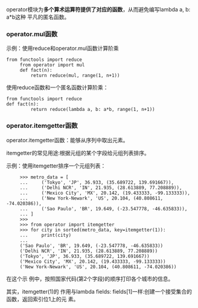 operator模块为**多个算术运算符提供了对应的函数**，从而避免编写lambda a, b: a\*b这种 平凡的匿名函数。

### operator.mul函数

示例：使用reduce和operator.mul函数计算阶乘

```
from functools import reduce
     from operator import mul
     def fact(n):
         return reduce(mul, range(1, n+1))
```

使用reduce函数和一个匿名函数计算阶乘：

```
from functools import reduce
def fact(n):
         return reduce(lambda a, b: a*b, range(1, n+1))
```

### operator.itemgetter函数

operator.itemgetter函数：能够从序列中取出元素。

itemgetter的常见用途:根据元组的某个字段给元组列表排序。

示例：使用itemgetter排序一个元组列表：

```
     >>> metro_data = [
     ...     ('Tokyo', 'JP', 36.933, (35.689722, 139.691667)),
     ...     ('Delhi NCR', 'IN', 21.935, (28.613889, 77.208889)),
     ...     ('Mexico City', 'MX', 20.142, (19.433333, -99.133333)),
     ...     ('New York-Newark', 'US', 20.104, (40.808611, -74.020386)),
     ...     ('Sao Paulo', 'BR', 19.649, (-23.547778, -46.635833)),
     ... ]
     >>>
     >>> from operator import itemgetter
     >>> for city in sorted(metro_data, key=itemgetter(1)):
     ...     print(city)
     ...
     ('Sao Paulo', 'BR', 19.649, (-23.547778, -46.635833))
     ('Delhi NCR', 'IN', 21.935, (28.613889, 77.208889))
     ('Tokyo', 'JP', 36.933, (35.689722, 139.691667))
     ('Mexico City', 'MX', 20.142, (19.433333, -99.133333))
     ('New York-Newark', 'US', 20.104, (40.808611, -74.020386))
```

在这个示 例中，按照国家代码\(第2个字段\)的顺序打印各个城市的信息。

其实，itemgetter\(1\)的 作用与lambda fields: fields\[1\]一样:创建一个接受集合的函数，返回索引位1上的元 素。

